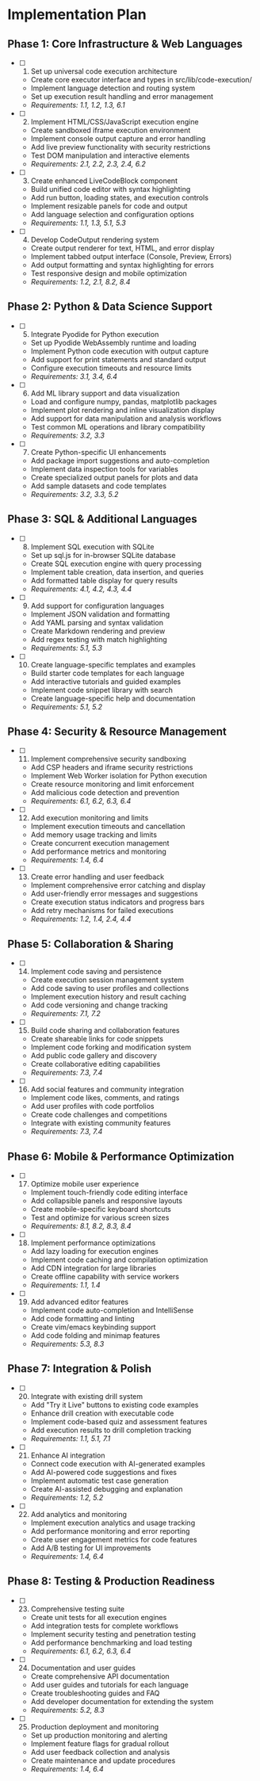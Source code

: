 # Implementation Plan

## Phase 1: Core Infrastructure & Web Languages

- [ ] 1. Set up universal code execution architecture
  - Create core executor interface and types in src/lib/code-execution/
  - Implement language detection and routing system
  - Set up execution result handling and error management
  - _Requirements: 1.1, 1.2, 1.3, 6.1_

- [ ] 2. Implement HTML/CSS/JavaScript execution engine
  - Create sandboxed iframe execution environment
  - Implement console output capture and error handling
  - Add live preview functionality with security restrictions
  - Test DOM manipulation and interactive elements
  - _Requirements: 2.1, 2.2, 2.3, 2.4, 6.2_

- [ ] 3. Create enhanced LiveCodeBlock component
  - Build unified code editor with syntax highlighting
  - Add run button, loading states, and execution controls
  - Implement resizable panels for code and output
  - Add language selection and configuration options
  - _Requirements: 1.1, 1.3, 5.1, 5.3_

- [ ] 4. Develop CodeOutput rendering system
  - Create output renderer for text, HTML, and error display
  - Implement tabbed output interface (Console, Preview, Errors)
  - Add output formatting and syntax highlighting for errors
  - Test responsive design and mobile optimization
  - _Requirements: 1.2, 2.1, 8.2, 8.4_

## Phase 2: Python & Data Science Support

- [ ] 5. Integrate Pyodide for Python execution
  - Set up Pyodide WebAssembly runtime and loading
  - Implement Python code execution with output capture
  - Add support for print statements and standard output
  - Configure execution timeouts and resource limits
  - _Requirements: 3.1, 3.4, 6.4_

- [ ] 6. Add ML library support and data visualization
  - Load and configure numpy, pandas, matplotlib packages
  - Implement plot rendering and inline visualization display
  - Add support for data manipulation and analysis workflows
  - Test common ML operations and library compatibility
  - _Requirements: 3.2, 3.3_

- [ ] 7. Create Python-specific UI enhancements
  - Add package import suggestions and auto-completion
  - Implement data inspection tools for variables
  - Create specialized output panels for plots and data
  - Add sample datasets and code templates
  - _Requirements: 3.2, 3.3, 5.2_

## Phase 3: SQL & Additional Languages

- [ ] 8. Implement SQL execution with SQLite
  - Set up sql.js for in-browser SQLite database
  - Create SQL execution engine with query processing
  - Implement table creation, data insertion, and queries
  - Add formatted table display for query results
  - _Requirements: 4.1, 4.2, 4.3, 4.4_

- [ ] 9. Add support for configuration languages
  - Implement JSON validation and formatting
  - Add YAML parsing and syntax validation
  - Create Markdown rendering and preview
  - Add regex testing with match highlighting
  - _Requirements: 5.1, 5.3_

- [ ] 10. Create language-specific templates and examples
  - Build starter code templates for each language
  - Add interactive tutorials and guided examples
  - Implement code snippet library with search
  - Create language-specific help and documentation
  - _Requirements: 5.1, 5.2_

## Phase 4: Security & Resource Management

- [ ] 11. Implement comprehensive security sandboxing
  - Add CSP headers and iframe security restrictions
  - Implement Web Worker isolation for Python execution
  - Create resource monitoring and limit enforcement
  - Add malicious code detection and prevention
  - _Requirements: 6.1, 6.2, 6.3, 6.4_

- [ ] 12. Add execution monitoring and limits
  - Implement execution timeouts and cancellation
  - Add memory usage tracking and limits
  - Create concurrent execution management
  - Add performance metrics and monitoring
  - _Requirements: 1.4, 6.4_

- [ ] 13. Create error handling and user feedback
  - Implement comprehensive error catching and display
  - Add user-friendly error messages and suggestions
  - Create execution status indicators and progress bars
  - Add retry mechanisms for failed executions
  - _Requirements: 1.2, 1.4, 2.4, 4.4_

## Phase 5: Collaboration & Sharing

- [ ] 14. Implement code saving and persistence
  - Create execution session management system
  - Add code saving to user profiles and collections
  - Implement execution history and result caching
  - Add code versioning and change tracking
  - _Requirements: 7.1, 7.2_

- [ ] 15. Build code sharing and collaboration features
  - Create shareable links for code snippets
  - Implement code forking and modification system
  - Add public code gallery and discovery
  - Create collaborative editing capabilities
  - _Requirements: 7.3, 7.4_

- [ ] 16. Add social features and community integration
  - Implement code likes, comments, and ratings
  - Add user profiles with code portfolios
  - Create code challenges and competitions
  - Integrate with existing community features
  - _Requirements: 7.3, 7.4_

## Phase 6: Mobile & Performance Optimization

- [ ] 17. Optimize mobile user experience
  - Implement touch-friendly code editing interface
  - Add collapsible panels and responsive layouts
  - Create mobile-specific keyboard shortcuts
  - Test and optimize for various screen sizes
  - _Requirements: 8.1, 8.2, 8.3, 8.4_

- [ ] 18. Implement performance optimizations
  - Add lazy loading for execution engines
  - Implement code caching and compilation optimization
  - Add CDN integration for large libraries
  - Create offline capability with service workers
  - _Requirements: 1.1, 1.4_

- [ ] 19. Add advanced editor features
  - Implement code auto-completion and IntelliSense
  - Add code formatting and linting
  - Create vim/emacs keybinding support
  - Add code folding and minimap features
  - _Requirements: 5.3, 8.3_

## Phase 7: Integration & Polish

- [ ] 20. Integrate with existing drill system
  - Add "Try it Live" buttons to existing code examples
  - Enhance drill creation with executable code
  - Implement code-based quiz and assessment features
  - Add execution results to drill completion tracking
  - _Requirements: 1.1, 5.1, 7.1_

- [ ] 21. Enhance AI integration
  - Connect code execution with AI-generated examples
  - Add AI-powered code suggestions and fixes
  - Implement automatic test case generation
  - Create AI-assisted debugging and explanation
  - _Requirements: 1.2, 5.2_

- [ ] 22. Add analytics and monitoring
  - Implement execution analytics and usage tracking
  - Add performance monitoring and error reporting
  - Create user engagement metrics for code features
  - Add A/B testing for UI improvements
  - _Requirements: 1.4, 6.4_

## Phase 8: Testing & Production Readiness

- [ ] 23. Comprehensive testing suite
  - Create unit tests for all execution engines
  - Add integration tests for complete workflows
  - Implement security testing and penetration testing
  - Add performance benchmarking and load testing
  - _Requirements: 6.1, 6.2, 6.3, 6.4_

- [ ] 24. Documentation and user guides
  - Create comprehensive API documentation
  - Add user guides and tutorials for each language
  - Create troubleshooting guides and FAQ
  - Add developer documentation for extending the system
  - _Requirements: 5.2, 8.3_

- [ ] 25. Production deployment and monitoring
  - Set up production monitoring and alerting
  - Implement feature flags for gradual rollout
  - Add user feedback collection and analysis
  - Create maintenance and update procedures
  - _Requirements: 1.4, 6.4_